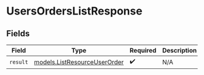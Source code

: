 # UsersOrdersListResponse


## Fields

| Field                                                              | Type                                                               | Required                                                           | Description                                                        |
| ------------------------------------------------------------------ | ------------------------------------------------------------------ | ------------------------------------------------------------------ | ------------------------------------------------------------------ |
| `result`                                                           | [models.ListResourceUserOrder](../models/listresourceuserorder.md) | :heavy_check_mark:                                                 | N/A                                                                |